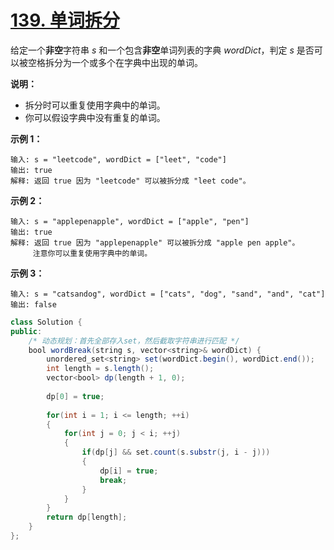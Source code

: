 # [139. 单词拆分](https://leetcode-cn.com/problems/word-break/)

给定一个**非空**字符串 *s* 和一个包含**非空**单词列表的字典 *wordDict*，判定 *s* 是否可以被空格拆分为一个或多个在字典中出现的单词。

**说明：**

- 拆分时可以重复使用字典中的单词。
- 你可以假设字典中没有重复的单词。

**示例 1：**

```
输入: s = "leetcode", wordDict = ["leet", "code"]
输出: true
解释: 返回 true 因为 "leetcode" 可以被拆分成 "leet code"。
```

**示例 2：**

```
输入: s = "applepenapple", wordDict = ["apple", "pen"]
输出: true
解释: 返回 true 因为 "applepenapple" 可以被拆分成 "apple pen apple"。
     注意你可以重复使用字典中的单词。
```

**示例 3：**

```
输入: s = "catsandog", wordDict = ["cats", "dog", "sand", "and", "cat"]
输出: false
```



```java
class Solution {
public:
    /* 动态规划：首先全部存入set，然后截取字符串进行匹配 */
    bool wordBreak(string s, vector<string>& wordDict) {
        unordered_set<string> set(wordDict.begin(), wordDict.end());        
        int length = s.length();
        vector<bool> dp(length + 1, 0);
        
        dp[0] = true;
        
        for(int i = 1; i <= length; ++i)
        {
            for(int j = 0; j < i; ++j)
            {
                if(dp[j] && set.count(s.substr(j, i - j)))
                {
                    dp[i] = true;
                    break;
                }
            }
        }
        return dp[length];
    }
};
```



